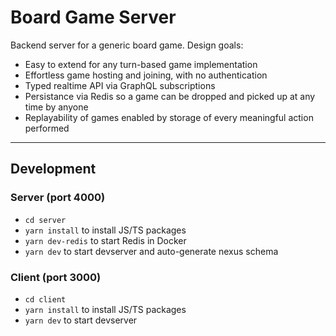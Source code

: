 # Board Game Server

Backend server for a generic board game. Design goals:

- Easy to extend for any turn-based game implementation
- Effortless game hosting and joining, with no authentication
- Typed realtime API via GraphQL subscriptions
- Persistance via Redis so a game can be dropped and picked up at any time by anyone
- Replayability of games enabled by storage of every meaningful action performed

---

## Development

### Server (port 4000)

- `cd server`
- `yarn install` to install JS/TS packages
- `yarn dev-redis` to start Redis in Docker
- `yarn dev` to start devserver and auto-generate nexus schema

### Client (port 3000)

- `cd client`
- `yarn install` to install JS/TS packages
- `yarn dev` to start devserver
